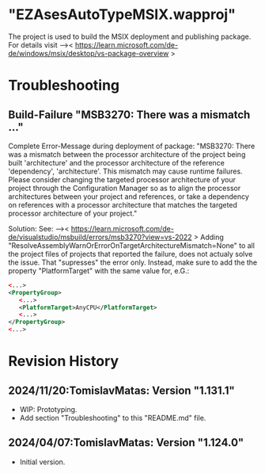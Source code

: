 # "EZAsesAutoTypeMSIX.wapproj"
The project is used to build the MSIX deployment and publishing package.
For details visit -->< https://learn.microsoft.com/de-de/windows/msix/desktop/vs-package-overview >

# Troubleshooting

## Build-Failure "MSB3270: There was a mismatch ..." 
Complete Error-Message during deployment of package:
"MSB3270: There was a mismatch between the processor architecture of the 
project being built 'architecture' and the processor architecture of the 
reference 'dependency', 'architecture'. This mismatch may cause runtime 
failures. Please consider changing the targeted processor architecture 
of your project through the Configuration Manager so as to align the 
processor architectures between your project and references, or take a 
dependency on references with a processor architecture that matches the 
targeted processor architecture of your project."

Solution:
See: -->< https://learn.microsoft.com/de-de/visualstudio/msbuild/errors/msb3270?view=vs-2022 >
Adding "ResolveAssemblyWarnOrErrorOnTargetArchitectureMismatch=None" 
to all the project files of projects that reported the failure,
does not actualy solve the issue. That "supresses" the error only.
Instead, make sure to add the the property "PlatformTarget" 
with the same value for, e.G.: 
```xml
<...>
<PropertyGroup>
   <...>
   <PlatformTarget>AnyCPU</PlatformTarget>
   <...>
</PropertyGroup>
<...>
```

# Revision History
## 2024/11/20:TomislavMatas: Version "1.131.1"
* WIP: Prototyping.
* Add section "Troubleshooting" to this "README.md" file.

## 2024/04/07:TomislavMatas: Version "1.124.0"
* Initial version.
